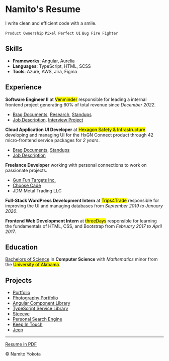 # Namito's Resume

I write clean and efficient code with a smile.

`Product Ownership` `Pixel Perfect UI` `Bug Fire Fighter`

## Skills

-   **Frameworks**: Angular, Aurelia
-   **Languages**: TypeScript, HTML, SCSS
-   **Tools**: Azure, AWS, Jira, Figma

## Experience

**Software Engineer II** at <mark>Venminder</mark> responsible for leading a internal frontend project generating 60% of total revenue since _December 2022_.

-   [Brag Documents](./venminder/brags.md), [Research](./venminder/research.md), [Standups](./venminder/standups.md)
-   [Job Description](./venminder/job-description.md), [Interview Project](./venminder/bowling/readme.md)

**Cloud Application UI Developer** at <mark>Hexagon Safety & Infrastructure</mark> developing and managing UI for the HxGN Connect product through 42 micro-frontend service packages for _2 years_.

-   [Brag Documents](./hexagon/brags.md), [Standups](./hexagon/standups.md)
-   [Job Description](./hexagon/job-description.md)

**Freelance Developer** working with personal connections to work on passionate projects.

-   [Gun Fun Targets Inc.](https://gunfun.com/)
-   [Choose Cade](https://choosecade.com/)
-   JDM Metal Trading LLC

**Full-Stack WordPress Development Intern** at <mark>Trips4Trade</mark> responsible for improving the UI and managing databases from _September 2019 to January 2020_.

**Frontend Web Development Intern** at <mark>threeDays</mark> responsible for learning the fundamentals of HTML, CSS, and Bootstrap from _February 2017 to April 2017_.

## Education

[Bachelors of Science](./degree/degree.md) in **Computer Science** with _Mathematics_ minor from the <mark>University of Alabama</mark>.

## Projects

-   [Portfolio](https://www.namitoyokota.com)
-   [Photography Portfolio](https://photos.namitoyokota.com)
-   [Angular Component Library](https://www.npmjs.com/package/@namitoyokota/ng-components)
-   [TypeScript Service Library](https://www.npmjs.com/package/@namitoyokota/ng-services)
-   [Steeeve](https://steeeve.vercel.app/)
-   [Personal Search Engine](https://search.namito.wiki/)
-   [Keep In Touch](https://www.keepintouch.cc)
-   [Jeep](https://jeep.namito.wiki/)

<hr />

[Resume in PDF](./resume.pdf)

&copy; Namito Yokota
